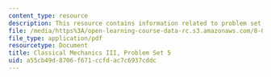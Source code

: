 ```yaml
---
content_type: resource
description: This resource contains information related to problem set 5.
file: /media/https%3A/open-learning-course-data-rc.s3.amazonaws.com/8-09-classical-mechanics-iii-fall-2014/a55cb49d8706f671ccfdac7c6937cddc_MIT8_09F14_pset5.pdf
file_type: application/pdf
resourcetype: Document
title: Classical Mechanics III, Problem Set 5
uid: a55cb49d-8706-f671-ccfd-ac7c6937cddc
---
```

